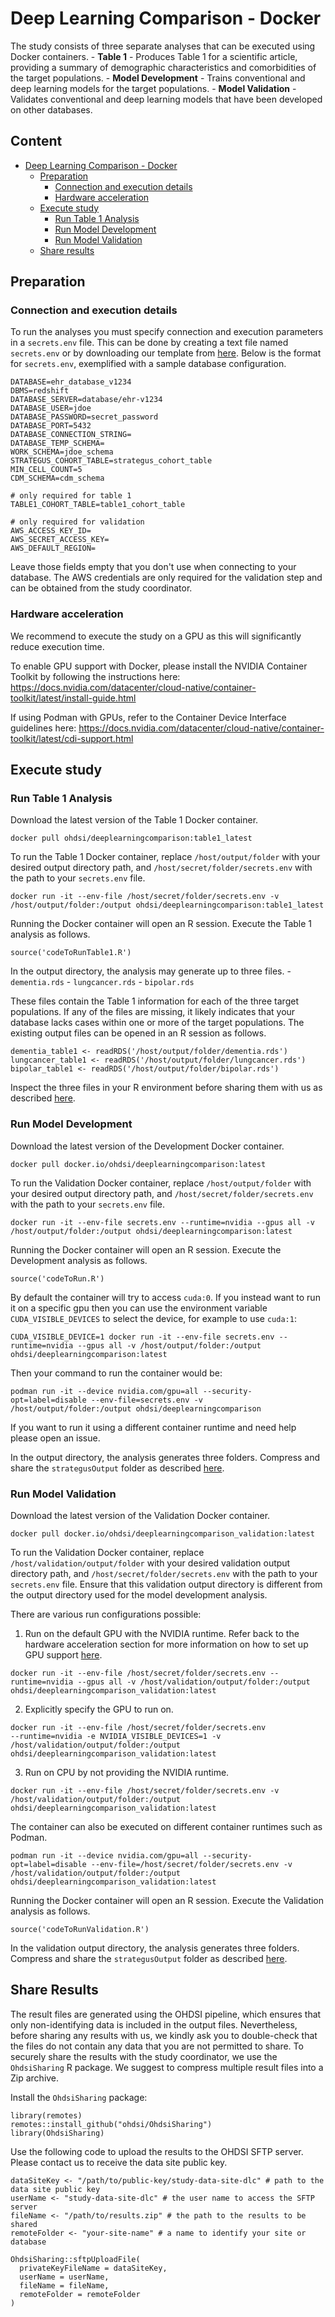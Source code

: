 # Deep Learning Comparison - Docker

The study consists of three separate analyses that can be executed using Docker containers. - **Table 1** - Produces Table 1 for a scientific article, providing a summary of demographic characteristics and comorbidities of the target populations. - **Model Development** - Trains conventional and deep learning models for the target populations. - **Model Validation** - Validates conventional and deep learning models that have been developed on other databases.

## Content
- [Deep Learning Comparison - Docker](#deep-learning-comparison---docker)
  - [Preparation](#preparation)
    - [Connection and execution details](#connection-and-execution-details)
    - [Hardware acceleration](#hardware-acceleration)
  - [Execute study](#execute-study)
    - [Run Table 1 Analysis](#run-table-1-analysis)
    - [Run Model Development](#run-model-development)
    - [Run Model Validation](#run-model-validation)
  - [Share results](#share-results)

## Preparation

### Connection and execution details

To run the analyses you must specify connection and execution parameters in a `secrets.env` file. This can be done by creating a text file named `secrets.env` or by downloading our template from [here](https://github.com/ohdsi-studies/DeepLearningComparison/blob/master/docker/secrets.env). Below is the format for `secrets.env`, exemplified with a sample database configuration.

```         
DATABASE=ehr_database_v1234
DBMS=redshift
DATABASE_SERVER=database/ehr-v1234
DATABASE_USER=jdoe
DATABASE_PASSWORD=secret_password
DATABASE_PORT=5432
DATABASE_CONNECTION_STRING=
DATABASE_TEMP_SCHEMA=
WORK_SCHEMA=jdoe_schema
STRATEGUS_COHORT_TABLE=strategus_cohort_table
MIN_CELL_COUNT=5
CDM_SCHEMA=cdm_schema

# only required for table 1
TABLE1_COHORT_TABLE=table1_cohort_table

# only required for validation
AWS_ACCESS_KEY_ID=
AWS_SECRET_ACCESS_KEY=
AWS_DEFAULT_REGION=
```

Leave those fields empty that you don't use when connecting to your database. The AWS credentials are only required for the validation step and can be obtained from the study coordinator.

### Hardware acceleration

We recommend to execute the study on a GPU as this will significantly reduce execution time.

To enable GPU support with Docker, please install the NVIDIA Container Toolkit by following the instructions here: <https://docs.nvidia.com/datacenter/cloud-native/container-toolkit/latest/install-guide.html>

If using Podman with GPUs, refer to the Container Device Interface guidelines here: <https://docs.nvidia.com/datacenter/cloud-native/container-toolkit/latest/cdi-support.html>

## Execute study

### Run Table 1 Analysis

Download the latest version of the Table 1 Docker container.

```         
docker pull ohdsi/deeplearningcomparison:table1_latest
```

To run the Table 1 Docker container, replace `/host/output/folder` with your desired output directory path, and `/host/secret/folder/secrets.env` with the path to your `secrets.env` file.

```         
docker run -it --env-file /host/secret/folder/secrets.env -v /host/output/folder:/output ohdsi/deeplearningcomparison:table1_latest
```

Running the Docker container will open an R session. Execute the Table 1 analysis as follows.

```         
source('codeToRunTable1.R')
```

In the output directory, the analysis may generate up to three files. - `dementia.rds` - `lungcancer.rds` - `bipolar.rds`

These files contain the Table 1 information for each of the three target populations. If any of the files are missing, it likely indicates that your database lacks cases within one or more of the target populations. The existing output files can be opened in an R session as follows.

```         
dementia_table1 <- readRDS('/host/output/folder/dementia.rds')
lungcancer_table1 <- readRDS('/host/output/folder/lungcancer.rds')
bipolar_table1 <- readRDS('/host/output/folder/bipolar.rds')
```

Inspect the three files in your R environment before sharing them with us as described [here](#share-results).

### Run Model Development

Download the latest version of the Development Docker container.

```         
docker pull docker.io/ohdsi/deeplearningcomparison:latest
```

To run the Validation Docker container, replace `/host/output/folder` with your desired output directory path, and `/host/secret/folder/secrets.env` with the path to your `secrets.env` file.

```         
docker run -it --env-file secrets.env --runtime=nvidia --gpus all -v /host/output/folder:/output ohdsi/deeplearningcomparison:latest
```

Running the Docker container will open an R session. Execute the Development analysis as follows.

```         
source('codeToRun.R')
```

By default the container will try to access `cuda:0`. If you instead want to run it on a specific gpu then you can use the environment variable `CUDA_VISIBLE_DEVICES` to select the device, for example to use `cuda:1`:

`CUDA_VISIBLE_DEVICE=1 docker run -it --env-file secrets.env --runtime=nvidia --gpus all -v /host/output/folder:/output ohdsi/deeplearningcomparison:latest`

Then your command to run the container would be:

`podman run -it --device nvidia.com/gpu=all --security-opt=label=disable --env-file=secrets.env -v /host/output/folder:/output ohdsi/deeplearningcomparison`

If you want to run it using a different container runtime and need help please open an issue.

In the output directory, the analysis generates three folders. Compress and share the `strategusOutput` folder as described [here](#share-results).

### Run Model Validation

Download the latest version of the Validation Docker container.

```         
docker pull docker.io/ohdsi/deeplearningcomparison_validation:latest
```

To run the Validation Docker container, replace `/host/validation/output/folder` with your desired validation output directory path, and `/host/secret/folder/secrets.env` with the path to your `secrets.env` file. Ensure that this validation output directory is different from the output directory used for the model development analysis.

There are various run configurations possible:

1.  Run on the default GPU with the NVIDIA runtime. Refer back to the hardware acceleration section for more information on how to set up GPU support [here](#hardware-acceleration).

```         
docker run -it --env-file /host/secret/folder/secrets.env --runtime=nvidia --gpus all -v /host/validation/output/folder:/output ohdsi/deeplearningcomparison_validation:latest
```

2.  Explicitly specify the GPU to run on.

```         
docker run -it --env-file /host/secret/folder/secrets.env
--runtime=nvidia -e NVIDIA_VISIBLE_DEVICES=1 -v /host/validation/output/folder:/output
ohdsi/deeplearningcomparison_validation:latest
```

3.  Run on CPU by not providing the NVIDIA runtime.

```         
docker run -it --env-file /host/secret/folder/secrets.env -v /host/validation/output/folder:/output
ohdsi/deeplearningcomparison_validation:latest
```

The container can also be executed on different container runtimes such as Podman.

```         
podman run -it --device nvidia.com/gpu=all --security-opt=label=disable --env-file=/host/secret/folder/secrets.env -v /host/validation/output/folder:/output ohdsi/deeplearningcomparison_validation:latest
```

Running the Docker container will open an R session. Execute the Validation analysis as follows.

```         
source('codeToRunValidation.R')
```

In the validation output directory, the analysis generates three folders. Compress and share the `strategusOutput` folder as described [here](#share-results).

## Share Results

The result files are generated using the OHDSI pipeline, which ensures that only non-identifying data is included in the output files. Nevertheless, before sharing any results with us, we kindly ask you to double-check that the files do not contain any data that you are not permitted to share. To securely share the results with the study coordinator, we use the `OhdsiSharing` R package. We suggest to compress multiple result files into a Zip archive.

Install the `OhdsiSharing` package:

```         
library(remotes)
remotes::install_github("ohdsi/OhdsiSharing")
library(OhdsiSharing)
```

Use the following code to upload the results to the OHDSI SFTP server. Please contact us to receive the data site public key.

```         
dataSiteKey <- "/path/to/public-key/study-data-site-dlc" # path to the data site public key
userName <- "study-data-site-dlc" # the user name to access the SFTP server
fileName <- "/path/to/results.zip" # the path to the results to be shared
remoteFolder <- "your-site-name" # a name to identify your site or database

OhdsiSharing::sftpUploadFile(
  privateKeyFileName = dataSiteKey,
  userName = userName,
  fileName = fileName,
  remoteFolder = remoteFolder
)
```

